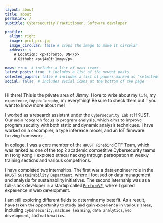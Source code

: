 ```yaml
---
layout: about
title: about
permalink: /
subtitle: Cybersecurity Practitioner, Software developer

profile:
  align: right
  image: prof_pic.jpg
  image_circular: false # crops the image to make it circular
  address: >
    # Location: <p>Toronto, ON</p>
    # Github: <p>j4m0fj1mmy</p>

news: true  # includes a list of news items
latest_posts: true  # includes a list of the newest posts
selected_papers: false # includes a list of papers marked as "selected={true}"
social: false  # includes social icons at the bottom of the page
---
```


Hi there! This is the private area of Jimmy. I love to write about my `life`, my `experience`, my `philosophy`, my everything! Be sure to check them out if you want to know more about me!

I worked as a research assistant under the `Cybersecurity Lab` at HKUST. Our main research focus is program analysis, which aims to improve program security with both static and dynamic analysis techniques. I have worked on a decompiler, a type inference model, and an IoT firmware fuzzing framework.

In college, I was a core member of the `HKUST Firebird` CTF Team, which was ranked as one of the top 2 academic competitive Cybersecurity teams in Hong Kong. I explored ethical hacking through participation in weekly training sections and various competitions.

I have completed two internships. The first was a data engineer role in the [`HKUST Sustainability Department`](https://sust.hkust.edu.hk/about/sustainability-team), where I focused on data management and analysis for sustainability initiatives. The second internship was as a full-stack developer in a startup called [`PerformVE`](https://www.performve.com/), where I gained experience in web development.

I am still exploring different fields to determine my best fit. As a result, I have taken the opportunity to study and gain experience in various areas, including `cybersecurity`, `machine learning`, `data analytics`, `web development`, and `mathematics`.
